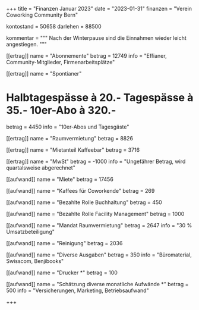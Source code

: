 +++
title = "Finanzen Januar 2023"
date = "2023-01-31"
finanzen = "Verein Coworking Community Bern"

kontostand = 50658
darlehen = 88500

kommentar = """
Nach der Winterpause sind die Einnahmen wieder leicht angestiegen.
"""

[[ertrag]]
name = "Abonnemente"
betrag = 12749
info = "Effianer, Community-Mitglieder, Firmenarbeitsplätze"

[[ertrag]]
name = "Spontianer"
#  Halbtagespässe à 20.-   Tagespässe à 35.-   10er-Abo à 320.-
betrag = 4450 
info = "10er-Abos und Tagesgäste"

[[ertrag]]
name = "Raumvermietung"
betrag = 8826

[[ertrag]]
name = "Mietanteil Kaffeebar"
betrag = 3716

[[ertrag]]
name = "MwSt"
betrag = -1000
info = "Ungefährer Betrag, wird quartalsweise abgerechnet"


[[aufwand]]
name = "Miete"
betrag = 17456

[[aufwand]]
name = "Kaffees für Coworkende"
betrag = 269

[[aufwand]]
name = "Bezahlte Rolle Buchhaltung"
betrag = 450

[[aufwand]]
name = "Bezahlte Rolle Facility Management"
betrag = 1000

[[aufwand]]
name = "Mandat Raumvermietung"
betrag = 2647
info = "30 % Umsatzbeteiligung"

[[aufwand]]
name = "Reinigung"
betrag = 2036

[[aufwand]]
name = "Diverse Ausgaben"
betrag = 350
info = "Büromaterial, Swisscom, Benjibooks"

[[aufwand]]
name = "Drucker *"
betrag = 100

[[aufwand]]
name = "Schätzung diverse monatliche Aufwände *"
betrag = 500
info = "Versicherungen, Marketing, Betriebsaufwand"
                                                     
+++
